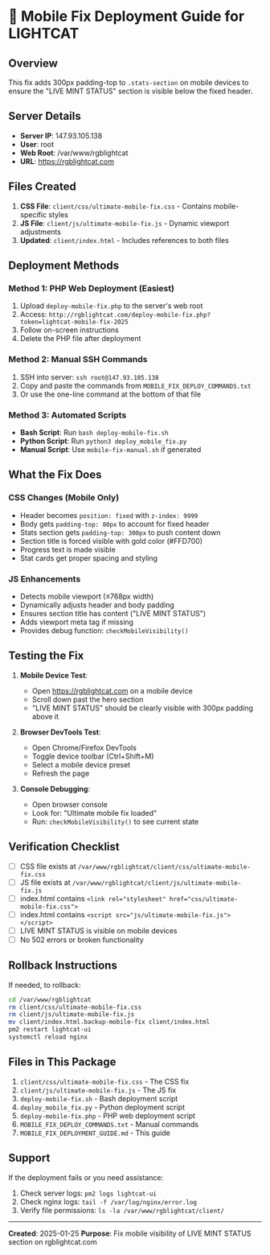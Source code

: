 # 📱 Mobile Fix Deployment Guide for LIGHTCAT

## Overview
This fix adds 300px padding-top to `.stats-section` on mobile devices to ensure the "LIVE MINT STATUS" section is visible below the fixed header.

## Server Details
- **Server IP**: 147.93.105.138
- **User**: root
- **Web Root**: /var/www/rgblightcat
- **URL**: https://rgblightcat.com

## Files Created
1. **CSS File**: `client/css/ultimate-mobile-fix.css` - Contains mobile-specific styles
2. **JS File**: `client/js/ultimate-mobile-fix.js` - Dynamic viewport adjustments
3. **Updated**: `client/index.html` - Includes references to both files

## Deployment Methods

### Method 1: PHP Web Deployment (Easiest)
1. Upload `deploy-mobile-fix.php` to the server's web root
2. Access: `http://rgblightcat.com/deploy-mobile-fix.php?token=lightcat-mobile-fix-2025`
3. Follow on-screen instructions
4. Delete the PHP file after deployment

### Method 2: Manual SSH Commands
1. SSH into server: `ssh root@147.93.105.138`
2. Copy and paste the commands from `MOBILE_FIX_DEPLOY_COMMANDS.txt`
3. Or use the one-line command at the bottom of that file

### Method 3: Automated Scripts
- **Bash Script**: Run `bash deploy-mobile-fix.sh`
- **Python Script**: Run `python3 deploy_mobile_fix.py`
- **Manual Script**: Use `mobile-fix-manual.sh` if generated

## What the Fix Does

### CSS Changes (Mobile Only)
- Header becomes `position: fixed` with `z-index: 9999`
- Body gets `padding-top: 80px` to account for fixed header
- Stats section gets `padding-top: 300px` to push content down
- Section title is forced visible with gold color (#FFD700)
- Progress text is made visible
- Stat cards get proper spacing and styling

### JS Enhancements
- Detects mobile viewport (≤768px width)
- Dynamically adjusts header and body padding
- Ensures section title has content ("LIVE MINT STATUS")
- Adds viewport meta tag if missing
- Provides debug function: `checkMobileVisibility()`

## Testing the Fix

1. **Mobile Device Test**:
   - Open https://rgblightcat.com on a mobile device
   - Scroll down past the hero section
   - "LIVE MINT STATUS" should be clearly visible with 300px padding above it

2. **Browser DevTools Test**:
   - Open Chrome/Firefox DevTools
   - Toggle device toolbar (Ctrl+Shift+M)
   - Select a mobile device preset
   - Refresh the page

3. **Console Debugging**:
   - Open browser console
   - Look for: "Ultimate mobile fix loaded"
   - Run: `checkMobileVisibility()` to see current state

## Verification Checklist

- [ ] CSS file exists at `/var/www/rgblightcat/client/css/ultimate-mobile-fix.css`
- [ ] JS file exists at `/var/www/rgblightcat/client/js/ultimate-mobile-fix.js`
- [ ] index.html contains `<link rel="stylesheet" href="css/ultimate-mobile-fix.css">`
- [ ] index.html contains `<script src="js/ultimate-mobile-fix.js"></script>`
- [ ] LIVE MINT STATUS is visible on mobile devices
- [ ] No 502 errors or broken functionality

## Rollback Instructions

If needed, to rollback:
```bash
cd /var/www/rgblightcat
rm client/css/ultimate-mobile-fix.css
rm client/js/ultimate-mobile-fix.js
mv client/index.html.backup-mobile-fix client/index.html
pm2 restart lightcat-ui
systemctl reload nginx
```

## Files in This Package

1. `client/css/ultimate-mobile-fix.css` - The CSS fix
2. `client/js/ultimate-mobile-fix.js` - The JS fix
3. `deploy-mobile-fix.sh` - Bash deployment script
4. `deploy_mobile_fix.py` - Python deployment script
5. `deploy-mobile-fix.php` - PHP web deployment script
6. `MOBILE_FIX_DEPLOY_COMMANDS.txt` - Manual commands
7. `MOBILE_FIX_DEPLOYMENT_GUIDE.md` - This guide

## Support

If the deployment fails or you need assistance:
1. Check server logs: `pm2 logs lightcat-ui`
2. Check nginx logs: `tail -f /var/log/nginx/error.log`
3. Verify file permissions: `ls -la /var/www/rgblightcat/client/`

---

**Created**: 2025-01-25
**Purpose**: Fix mobile visibility of LIVE MINT STATUS section on rgblightcat.com